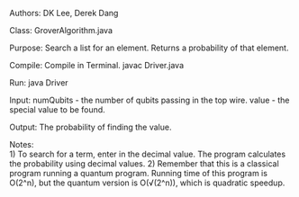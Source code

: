 
Authors:	DK Lee, Derek Dang

Class: 	GroverAlgorithm.java

Purpose:	Search a list for an element. Returns a probability of that element.

Compile:	Compile in Terminal.
			javac Driver.java

Run:		java Driver	

Input:	numQubits - the number of qubits passing in the top wire.
			value	  - the special value to be found.

Output:	The probability of finding the value.

Notes:	
		1)	To search for a term, enter in the decimal value. The program
			calculates the probability using decimal values.
		2)	Remember that this is a classical program running a quantum
			program. Running time of this program is O(2^n), but the quantum
			version is O(√(2^n)), which is quadratic speedup.
